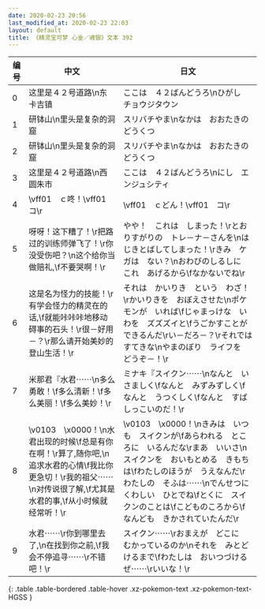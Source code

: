 ```yaml
---
date: 2020-02-23 20:56
last_modified_at: 2020-02-23 22:03
layout: default
title: 《精灵宝可梦 心金／魂银》文本 392
---
```

| 编号 | 中文 | 日文 |
| ---- | ---- | ---- |
| 0 | 这里是４２号道路\n东　卡吉镇 | ここは　４２ばんどうろ\nひがし　チョウジタウン |
| 1 | 研钵山\n里头是复杂的洞窟 | スリバチやま\nなかは　おおたきの　どうくつ |
| 2 | 研钵山\n里头是复杂的洞窟 | スリバチやま\nなかは　おおたきの　どうくつ |
| 3 | 这里是４２号道路\n西　圆朱市 | ここは　４２ばんどうろ\nにし　エンジュシティ |
| 4 | \vff01　ｃ咚！\vff01　コ\r | \vff01　ｃどん！\vff01　コ\r |
| 5 | 呀呀！这下糟了！\r把路过的训练师弹飞了！\r你没受伤吧？\n这个给你当做赔礼,\f不要哭啊！\r | やや！　これは　しまった！\rとおりすがりの　トレ－ナ－さんを\nはじきとばしてしまった！\rきみ　ケガは　ない？\nおわびのしるしに　これ　あげるから\fなかないでね\r |
| 6 | 这是名为怪力的技能！\r有学会怪力的精灵在的话,\f就能咔咔咔地移动碍事的石头！\r很－好用－？\r那么请开始美妙的登山生活！\r | それは　かいりき　という　わざ！\rかいりきを　おぼえさせた\nポケモンが　いれば\fじゃまっけな　いわを　ズズズイと\fうごかすことが　できるんだ\rい－だろ－？\rそれでは　すてきな\nやまのぼり　ライフを　どうぞ－！\r |
| 7 | 米那君『水君⋯⋯\n多么勇敢！\f多么清新！\f多么美丽！\f多么美妙！\r | ミナキ『スイクン⋯⋯\nなんと　いさましく\fなんと　みずみずしく\fなんと　うつくしく\fなんと　すばしっこいのだ！\r |
| 8 | \v0103　\x0000！\n水君出现的时候\f总是有你在啊！\r算了,随你吧,\n追求水君的心情\f我比你更急切！\r我的祖父⋯⋯\n对传说很了解,\f尤其是水君的事,\f从小时候就经常听！\r | \v0103　\x0000！\nきみは　いつも　スイクンが\fあらわれる　ところに　いるんだな\rまあ　いいさ\nスイクンを　おいもとめる　きもちは\fわたしのほうが　うえなんだ\rわたしの　そふは⋯⋯\nでんせつに　くわしい　ひとでね\fとくに　スイクンのことは\fこどものころから\fなんども　きかされていたんだ\r |
| 9 | 水君⋯⋯\r你到哪里去了,\n在找到你之前,\f我会不停追寻⋯⋯\r不错吧！\r | スイクン⋯⋯\rおまえが　どこに　むかっているのか\nそれを　みとどけるまで\fわたしは　おいつづけるぜ⋯⋯\rいいな！\r |
{: .table .table-bordered .table-hover .xz-pokemon-text .xz-pokemon-text-HGSS }